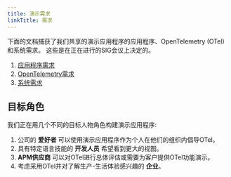 ```yaml
---
title: 演示需求
linkTitle: 需求
---
```


下面的文档捕获了我们共享的演示应用程序的应用程序、OpenTelemetry (OTel)和系统需求。
这些是在正在进行的SIG会议上决定的。

1. [应用程序需求](application/)
2. [OpenTelemetry需求](opentelemetry/)
3. [系统需求](system/)

## 目标角色

我们正在用几个不同的目标人物角色构建演示应用程序:

1. 公司的 **爱好者** 可以使用演示应用程序作为个人在他们的组织内倡导OTel。
2. 具有特定语言技能的 **开发人员** 希望看到更大的视图。
3. **APM供应商** 可以对OTel进行总体评估或需要为客户提供OTel功能演示。
4. 考虑采用OTel并对了解生产-生活体验感兴趣的 **企业**。
